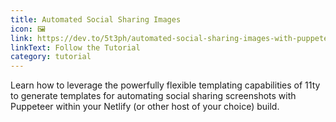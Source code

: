 ```yaml
---
title: Automated Social Sharing Images
icon: 🖼
link: https://dev.to/5t3ph/automated-social-sharing-images-with-puppeteer-11ty-and-netlify-22ln
linkText: Follow the Tutorial
category: tutorial
---
```


Learn how to leverage the powerfully flexible templating capabilities of 11ty to generate templates for automating social sharing screenshots with Puppeteer within your Netlify (or other host of your choice) build.
